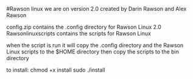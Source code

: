 #Rawson linux
we are on version 2.0
created by Darin Rawson and Alex Rawson

config.zip contains the .config directory for Rawson Linux 2.0
Rawsonlinuxscripts contains the scripts for Rawson Linux

when the script is run it will copy the .config directory and the
Rawson Linux scripts to the $HOME directory then copy the scripts
to the bin directory

to install:
chmod +x install
sudo ./install
